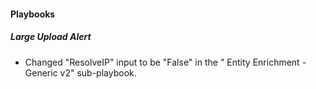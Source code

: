 
#### Playbooks

##### Large Upload Alert

- Changed "ResolveIP" input to be "False" in the " Entity Enrichment - Generic v2" sub-playbook.
